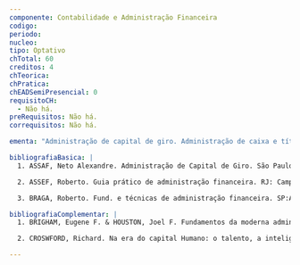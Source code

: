 ```yaml
---
componente: Contabilidade e Administração Financeira
codigo:  
periodo: 
nucleo:
tipo: Optativo
chTotal: 60 
creditos: 4
chTeorica: 
chPratica: 
chEADSemiPresencial: 0
requisitoCH:
  - Não há.
preRequisitos: Não há.
correquisitos: Não há.

ementa: "Administração de capital de giro. Administração de caixa e títulos negociáveis. Administração de duplicatas a receber e do estoque. Fontes de Financiamento em curto prazo. Fontes de financiamento com garantia de curto prazo."

bibliografiaBasica: |
  1. ASSAF, Neto Alexandre. Administração de Capital de Giro. São Paulo: Atlas, 1999.

  2. ASSEF, Roberto. Guia prático de administração financeira. RJ: Campus, 2003.

  3. BRAGA, Roberto. Fund. e técnicas de administração financeira. SP:Atlas, 1998.

bibliografiaComplementar: |
  1. BRIGHAM, Eugene F. & HOUSTON, Joel F. Fundamentos da moderna administração financeira. Rio de Janeiro : Campus, 1999.

  2. CROSWFORD, Richard. Na era do capital Humano: o talento, a inteligência e o conhecimento como forças econômicas, seu impacto nas empresas e nas decisões de investimento. São Paulo: Atlas, 2000.

---
```


